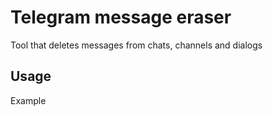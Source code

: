 # Telegram message eraser

Tool that deletes messages from chats, channels and dialogs

## Usage

Example
